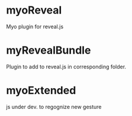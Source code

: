 myoReveal
=========

Myo plugin for reveal.js

myRevealBundle
==============

Plugin to add to reveal.js in corresponding folder.

myoExtended
===========

js under dev. to regognize new gesture

